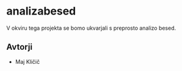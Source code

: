 # analizabesed

V okviru tega projekta se bomo ukvarjali s preprosto analizo besed.

## Avtorji

* Maj Kličič
